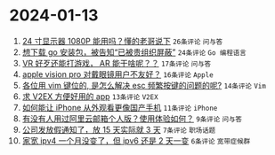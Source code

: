 # 2024-01-13

1. [24 寸显示器 1080P 能用吗？懂的老哥说下](https://www.v2ex.com/t/1008267) `26条评论` `问与答`
1. [想下载 go 安装包，被告知“已被贵组织屏蔽”](https://www.v2ex.com/t/1008273) `24条评论` `Go 编程语言`
1. [VR 好歹还能打游戏， AR 能干啥呢？？](https://www.v2ex.com/t/1008263) `17条评论` `问与答`
1. [apple vision pro 对戴眼镜用户不友好？](https://www.v2ex.com/t/1008265) `16条评论` `Apple`
1. [各位用 vim 键位的, 是怎么解决 esc 频繁按键的问题的呢?](https://www.v2ex.com/t/1008294) `14条评论` `Vim`
1. [求 V2EX 方便好用的 app](https://www.v2ex.com/t/1008286) `13条评论` `V2EX`
1. [如何能让 iPhone 从外观看更像国产手机](https://www.v2ex.com/t/1008276) `11条评论` `iPhone`
1. [有没有人用过阿里云邮箱个人版？使用体验如何？](https://www.v2ex.com/t/1008290) `9条评论` `问与答`
1. [公司发放假通知了，放 15 天实际就 3 天](https://www.v2ex.com/t/1008281) `7条评论` `职场话题`
1. [家宽 ipv4 一个月没变了，但 ipv6 还是 2 天一变](https://www.v2ex.com/t/1008279) `6条评论` `宽带症候群`
